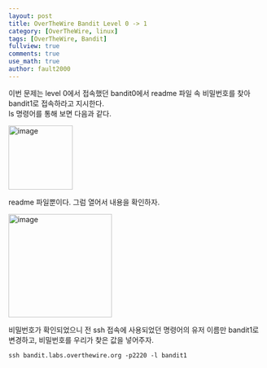 ```yaml
---
layout: post
title: OverTheWire Bandit Level 0 -> 1
category: [OverTheWire, linux]
tags: [OverTheWire, Bandit]
fullview: true
comments: true
use_math: true
author: fault2000
---
```


이번 문제는 level 0에서 접속했던 bandit0에서 readme 파일 속 비밀번호를 찾아 bandit1로 접속하라고 지시한다.  
ls 명령어를 통해 보면 다음과 같다.  

<img width="126" alt="image" src="https://user-images.githubusercontent.com/73513005/190475176-caedebdb-c0f7-471b-affa-d6b446721541.png">

readme 파일뿐이다. 그럼 열어서 내용을 확인하자.  

<img width="203" alt="image" src="https://user-images.githubusercontent.com/73513005/190475875-acd4062c-fb29-4d25-ad58-0954d491d72b.png">

비밀번호가 확인되었으니 전 ssh 접속에 사용되었던 명령어의 유저 이름만 bandit1로 변경하고, 비밀번호를 우리가 찾은 값을 넣어주자.

```
ssh bandit.labs.overthewire.org -p2220 -l bandit1
```